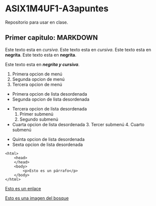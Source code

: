 # ASIX1M4UF1-A3apuntes

Repositorio para usar en clase.

## Primer capitulo: MARKDOWN

Este texto esta en *cursiva*.
Este texto esta en _cursiva_.
Este texto esta en **negrita**.
Este texto esta en __negrita__.

Este texto esta en **_negrita y cursiva_**.

1. Primera opcion de menú
2. Segunda opcion de menú
3. Tercera opcion de menú

* Primera opcion de lista desordenada
* Segunda opcion de lista desordenada
- Tercera opcion de lista desordenada
    1. Primer submenú
    2. Segundo submenú
- Cuarta opcion de lista desordenada
    3. Tercer submenú
    4. Cuarto submenú
+ Quinta opcion de lista desordenada
+ Sexta opcion de lista desordenada

```
<html>
    <head>
    </head>
    <body>
        <p>Esto es un párrafo</p>
    </body>
</html>
```

[Esto es un enlace](http://joan23.fje.edu "Enlace a la web del cole")

[Esto es una imagen del bosque](https://github.com/jordireyes2003/ASIX1M4UF1-A3apuntes/blob/main/IMG_20201016_201907.jpg "Titulo opcional de la imagen")
